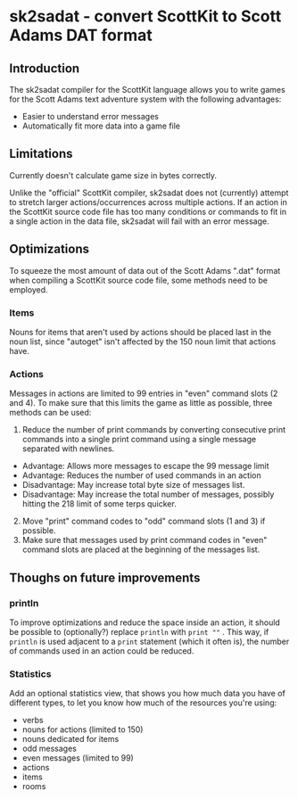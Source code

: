 # sk2sadat - convert ScottKit to Scott Adams DAT format

## Introduction

The sk2sadat compiler for the ScottKit language allows you to write games for the Scott Adams text adventure system with the following advantages:

* Easier to understand error messages
* Automatically fit more data into a game file

## Limitations

Currently doesn't calculate game size in bytes correctly.

Unlike the "official" ScottKit compiler, sk2sadat does not (currently) attempt to stretch larger actions/occurrences across multiple actions. If an action in the ScottKit source code file has too many conditions or commands to fit in a single action in the data file, sk2sadat will fail with an error message.

## Optimizations

To squeeze the most amount of data out of the Scott Adams ".dat" format when compiling a ScottKit source code file, some methods need to be employed.

### Items

Nouns for items that aren't used by actions should be placed last in the noun list, since "autoget" isn't affected by the 150 noun limit that actions have.

### Actions

Messages in actions are limited to 99 entries in "even" command slots (2 and 4). To make sure that this limits the game as little as possible, three methods can be used:

1. Reduce the number of print commands by converting consecutive print commands into a single print command using a single message separated with newlines.
  + Advantage: Allows more messages to escape the 99 message limit
  + Advantage: Reduces the number of used commands in an action
  + Disadvantage: May increase total byte size of messages list.
  + Disadvantage: May increase the total number of messages, possibly hitting the 218 limit of some terps quicker.
2. Move "print" command codes to "odd" command slots (1 and 3) if possible.
3. Make sure that messages used by print command codes in "even" command slots are placed at the beginning of the messages list.

## Thoughs on future improvements

### println

To improve optimizations and reduce the space inside an action, it should be possible to (optionally?) replace `println` with `print ""` . This way, if `println` is used adjacent to a `print` statement (which it often is), the number of commands used in an action could be reduced.

### Statistics

Add an optional statistics view, that shows you how much data you have of different types, to let you know how much of the resources you're using:

* verbs
* nouns for actions (limited to 150)
* nouns dedicated for items
* odd messages
* even messages (limited to 99)
* actions
* items
* rooms
